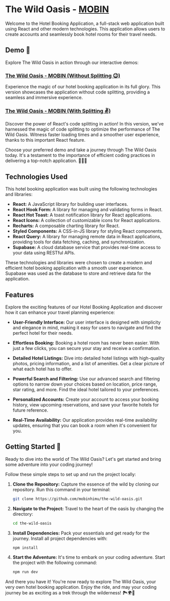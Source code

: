 # The Wild Oasis - [MOBIN](https://www.facebook.com/sdmmobin)

Welcome to the Hotel Booking Application, a full-stack web application built using React and other modern technologies. This application allows users to create accounts and seamlessly book hotel rooms for their travel needs.

## Demo 🌟

Explore The Wild Oasis in action through our interactive demos:

### [The Wild Oasis - MOBIN (Without Splitting 😉)](https://the-wild-oasis-mobin.netlify.app/)

Experience the magic of our hotel booking application in its full glory. This version showcases the application without code splitting, providing a seamless and immersive experience.

### [The Wild Oasis - MOBIN (With Splitting ✌)](https://the-wild-oasis-mobinhimu.vercel.app/)

Discover the power of React's code splitting in action! In this version, we've harnessed the magic of code splitting to optimize the performance of The Wild Oasis. Witness faster loading times and a smoother user experience, thanks to this important React feature.

Choose your preferred demo and take a journey through The Wild Oasis today. It's a testament to the importance of efficient coding practices in delivering a top-notch application. 🏨✨🌟

## Technologies Used

This hotel booking application was built using the following technologies and libraries:

- **React:** A JavaScript library for building user interfaces.
- **React Hook Form:** A library for managing and validating forms in React.
- **React Hot Toast:** A toast notification library for React applications.
- **React Icons:** A collection of customizable icons for React applications.
- **Recharts:** A composable charting library for React.
- **Styled Components:** A CSS-in-JS library for styling React components.
- **React Query:** A library for managing remote data in React applications, providing tools for data fetching, caching, and synchronization.
- **Supabase:** A cloud database service that provides real-time access to your data using RESTful APIs.

These technologies and libraries were chosen to create a modern and efficient hotel booking application with a smooth user experience. Supabase was used as the database to store and retrieve data for the application.

## Features

Explore the exciting features of our Hotel Booking Application and discover how it can enhance your travel planning experience:

- **User-Friendly Interface:** Our user interface is designed with simplicity and elegance in mind, making it easy for users to navigate and find the perfect hotel for their needs.

- **Effortless Booking:** Booking a hotel room has never been easier. With just a few clicks, you can secure your stay and receive a confirmation.

- **Detailed Hotel Listings:** Dive into detailed hotel listings with high-quality photos, pricing information, and a list of amenities. Get a clear picture of what each hotel has to offer.

- **Powerful Search and Filtering:** Use our advanced search and filtering options to narrow down your choices based on location, price range, star rating, and more. Find the ideal hotel tailored to your preferences.

- **Personalized Accounts:** Create your account to access your booking history, view upcoming reservations, and save your favorite hotels for future reference.

- **Real-Time Availability:** Our application provides real-time availability updates, ensuring that you can book a room when it's convenient for you.

## Getting Started 🚀

Ready to dive into the world of The Wild Oasis? Let's get started and bring some adventure into your coding journey!

Follow these simple steps to set up and run the project locally:

1. **Clone the Repository:** Capture the essence of the wild by cloning our repository. Run this command in your terminal:

   ```bash
   git clone https://github.com/mobinhimu/the-wild-oasis.git
   ```

2. **Navigate to the Project:** Travel to the heart of the oasis by changing the directory:

   ```bash
   cd the-wild-oasis
   ```

3. **Install Dependencies:** Pack your essentials and get ready for the journey. Install all project dependencies with:

   ```bash
   npm install
   ```

4. **Start the Adventure:** It's time to embark on your coding adventure. Start the project with the following command:

   ```bash
   npm run dev
   ```

And there you have it! You're now ready to explore The Wild Oasis, your very own hotel booking application. Enjoy the ride, and may your coding journey be as exciting as a trek through the wilderness! 🏞️🌍🌴

